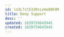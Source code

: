 ```yaml
---
id: lo3LTcC531RnixHaQ8K4M
title: Deep Support
desc: ''
updated: 1639759645945
created: 1639759645945
---
```


